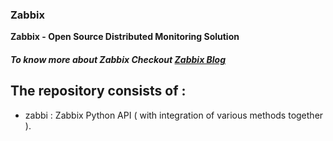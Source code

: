 ### Zabbix
**Zabbix - Open Source Distributed Monitoring Solution**
##### To know more about Zabbix Checkout [Zabbix Blog](https://www.linkedin.com/pulse/journey-distributed-system-monitoring-vipul-sharma/)


##  The repository consists of :

* zabbi : Zabbix Python API ( with integration of various methods together ). 
